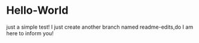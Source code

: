 # Hello-World
just a simple test!
I just create another branch named readme-edits,do I am here to inform you!
